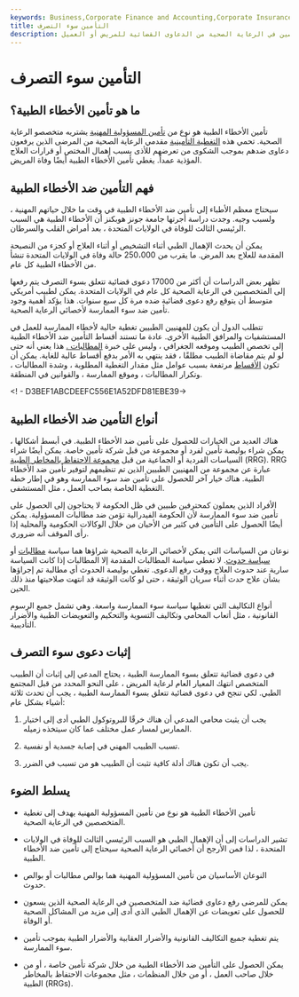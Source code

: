 ```yaml
---
keywords: Business,Corporate Finance and Accounting,Corporate Insurance
title: التأمين سوء التصرف
description: تأمين الأخطاء الطبية هو تأمين ضد المسؤولية المهنية يحمي المتخصصين في الرعاية الصحية من الدعاوى القضائية للمريض أو العميل.
---
```


# التأمين سوء التصرف
## ما هو تأمين الأخطاء الطبية؟

تأمين الأخطاء الطبية هو نوع من [تأمين المسؤولية المهنية](/professional-liability-insurance) يشتريه متخصصو الرعاية الصحية. تحمي هذه [التغطية التأمينية](/insurance-coverage) مقدمي الرعاية الصحية من المرضى الذين يرفعون دعاوى ضدهم بموجب الشكوى من تعرضهم للأذى بسبب إهمال المختص أو قرارات العلاج المؤذية عمداً. يغطي تأمين الأخطاء الطبية أيضًا وفاة المريض.

## فهم التأمين ضد الأخطاء الطبية

سيحتاج معظم الأطباء إلى تأمين ضد الأخطاء الطبية في وقت ما خلال حياتهم المهنية ، ولسبب وجيه. وجدت دراسة أجرتها جامعة جونز هوبكنز أن الأخطاء الطبية هي السبب الرئيسي الثالث للوفاة في الولايات المتحدة ، بعد أمراض القلب والسرطان.

يمكن أن يحدث الإهمال الطبي أثناء التشخيص أو أثناء العلاج أو كجزء من النصيحة المقدمة للعلاج بعد المرض. ما يقرب من 250،000 حالة وفاة في الولايات المتحدة تنشأ من الأخطاء الطبية كل عام.

تظهر بعض الدراسات أن أكثر من 17000 دعوى قضائية تتعلق بسوء التصرف يتم رفعها إلى المتخصصين في الرعاية الصحية كل عام في الولايات المتحدة. يمكن لطبيب أمريكي متوسط أن يتوقع رفع دعوى قضائية ضده مرة كل سبع سنوات. هذا يؤكد أهمية وجود تأمين ضد سوء الممارسة لأخصائي الرعاية الصحية.

تتطلب الدول أن يكون للمهنيين الطبيين تغطية حالية لأخطاء الممارسة للعمل في المستشفيات والمرافق الطبية الأخرى. عادة ما تستند أقساط التأمين ضد الأخطاء الطبية إلى تخصص الطبيب وموقعه الجغرافي ، وليس على خبرة [المطالبات .](/insurance_claim) هذا يعني أنه حتى لو لم يتم مقاضاة الطبيب مطلقًا ، فقد ينتهي به الأمر بدفع أقساط عالية للغاية. يمكن أن تكون [الأقساط](/premium) مرتفعة بسبب عوامل مثل مقدار التغطية المطلوبة ، وشدة المطالبات ، وتكرار المطالبات ، وموقع الممارسة ، والقوانين في المنطقة.

<! - D3BEF1ABCDEEFC556E1A52DFD81EBE39->

## أنواع التأمين ضد الأخطاء الطبية

هناك العديد من الخيارات للحصول على تأمين ضد الأخطاء الطبية. في أبسط أشكالها ، يمكن شراء بوليصة تأمين لفرد أو مجموعة من قبل شركة تأمين خاصة. يمكن أيضًا شراء السياسات الفردية أو الجماعية من قبل [مجموعة الاحتفاظ بالمخاطر الطبية](/risk-retention-group-rrg) (RRG). RRG عبارة عن مجموعة من المهنيين الطبيين الذين تم تنظيمهم لتوفير تأمين ضد الأخطاء الطبية. هناك خيار آخر للحصول على تأمين ضد سوء الممارسة وهو في إطار خطة التغطية الخاصة بصاحب العمل ، مثل المستشفى.

الأفراد الذين يعملون كمحترفين طبيين في ظل الحكومة لا يحتاجون إلى الحصول على تأمين ضد سوء الممارسة لأن الحكومة الفيدرالية تؤمن ضد مطالبات المسؤولية. يمكن أيضًا الحصول على التأمين في كثير من الأحيان من خلال الوكالات الحكومية والمحلية إذا رأى الموقف أنه ضروري.

نوعان من السياسات التي يمكن لأخصائي الرعاية الصحية شراؤها هما سياسة [مطالبات](/claimsmade-policy) أو [سياسة حدوث](/occurrence-policy). لا تغطي سياسة المطالبات المقدمة إلا المطالبات إذا كانت السياسة سارية عند حدوث العلاج ووقت رفع الدعوى. تغطي بوليصة الحدوث أي مطالبة تم إجراؤها بشأن علاج حدث أثناء سريان الوثيقة ، حتى لو كانت الوثيقة قد انتهت صلاحيتها منذ ذلك الحين.

أنواع التكاليف التي تغطيها سياسة سوء الممارسة واسعة. وهي تشمل جميع الرسوم القانونية ، مثل أتعاب المحامي وتكاليف التسوية والتحكيم والتعويضات الطبية والأضرار التأديبية.

## إثبات دعوى سوء التصرف

في دعوى قضائية تتعلق بسوء الممارسة الطبية ، يحتاج المدعي إلى إثبات أن الطبيب المتخصص انتهك المعيار العام لرعاية المريض ، على النحو المحدد من قبل المجتمع الطبي. لكي تنجح في دعوى قضائية تتعلق بسوء الممارسة الطبية ، يجب أن تحدث ثلاثة أشياء بشكل عام:

1. يجب أن يثبت محامي المدعي أن هناك خرقًا للبروتوكول الطبي أدى إلى اختيار الممارس لمسار عمل مختلف عما كان سيتخذه زميله.

1. تسبب الطبيب المهني في إصابة جسدية أو نفسية.

1. يجب أن تكون هناك أدلة كافية تثبت أن الطبيب هو من تسبب في الضرر.

## يسلط الضوء

- تأمين الأخطاء الطبية هو نوع من تأمين المسؤولية المهنية يهدف إلى تغطية المتخصصين في الرعاية الصحية.

- تشير الدراسات إلى أن الإهمال الطبي هو السبب الرئيسي الثالث للوفاة في الولايات المتحدة ، لذا فمن الأرجح أن أخصائي الرعاية الصحية سيحتاج إلى تأمين ضد الأخطاء الطبية.

- النوعان الأساسيان من تأمين المسؤولية المهنية هما بوالص مطالبات أو بوالص حدوث.

- يمكن للمرضى رفع دعاوى قضائية ضد المتخصصين في الرعاية الصحية الذين يسعون للحصول على تعويضات عن الإهمال الطبي الذي أدى إلى مزيد من المشاكل الصحية أو الوفاة.

- يتم تغطية جميع التكاليف القانونية والأضرار العقابية والأضرار الطبية بموجب تأمين سوء الممارسة.

- يمكن الحصول على التأمين ضد الأخطاء الطبية من خلال شركة تأمين خاصة ، أو من خلال صاحب العمل ، أو من خلال المنظمات ، مثل مجموعات الاحتفاظ بالمخاطر الطبية (RRGs).

